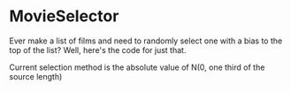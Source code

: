 # MovieSelector

Ever make a list of films and need to randomly select one with a bias to the top of the list? Well, here's the code for just that.

Current selection method is the absolute value of N(0, one third of the source length)
